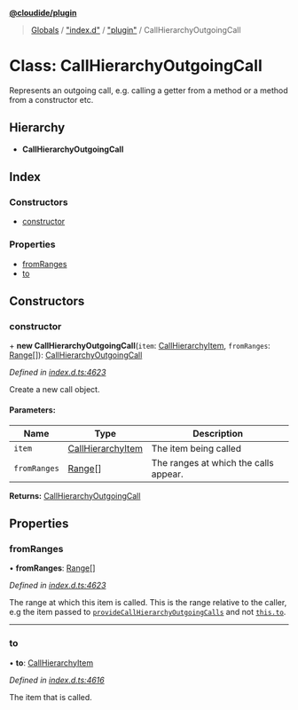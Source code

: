 **[@cloudide/plugin](../README.md)**

> [Globals](../README.md) / ["index.d"](../modules/_index_d_.md) / ["plugin"](../modules/_index_d_._plugin_.md) / CallHierarchyOutgoingCall

# Class: CallHierarchyOutgoingCall

Represents an outgoing call, e.g. calling a getter from a method or a method from a constructor etc.

## Hierarchy

* **CallHierarchyOutgoingCall**

## Index

### Constructors

* [constructor](_index_d_._plugin_.callhierarchyoutgoingcall.md#constructor)

### Properties

* [fromRanges](_index_d_._plugin_.callhierarchyoutgoingcall.md#fromranges)
* [to](_index_d_._plugin_.callhierarchyoutgoingcall.md#to)

## Constructors

### constructor

\+ **new CallHierarchyOutgoingCall**(`item`: [CallHierarchyItem](_index_d_._plugin_.callhierarchyitem.md), `fromRanges`: [Range](_index_d_._plugin_.range.md)[]): [CallHierarchyOutgoingCall](_index_d_._plugin_.callhierarchyoutgoingcall.md)

*Defined in [index.d.ts:4623](https://github.com/shuyaqian/cloudide-plugin-api/blob/6d83fa1/index.d.ts#L4623)*

Create a new call object.

#### Parameters:

Name | Type | Description |
------ | ------ | ------ |
`item` | [CallHierarchyItem](_index_d_._plugin_.callhierarchyitem.md) | The item being called |
`fromRanges` | [Range](_index_d_._plugin_.range.md)[] | The ranges at which the calls appear.  |

**Returns:** [CallHierarchyOutgoingCall](_index_d_._plugin_.callhierarchyoutgoingcall.md)

## Properties

### fromRanges

•  **fromRanges**: [Range](_index_d_._plugin_.range.md)[]

*Defined in [index.d.ts:4623](https://github.com/shuyaqian/cloudide-plugin-api/blob/6d83fa1/index.d.ts#L4623)*

The range at which this item is called. This is the range relative to the caller, e.g the item
passed to [`provideCallHierarchyOutgoingCalls`](#CallHierarchyProvider.provideCallHierarchyOutgoingCalls)
and not [`this.to`](#CallHierarchyOutgoingCall.to).

___

### to

•  **to**: [CallHierarchyItem](_index_d_._plugin_.callhierarchyitem.md)

*Defined in [index.d.ts:4616](https://github.com/shuyaqian/cloudide-plugin-api/blob/6d83fa1/index.d.ts#L4616)*

The item that is called.
